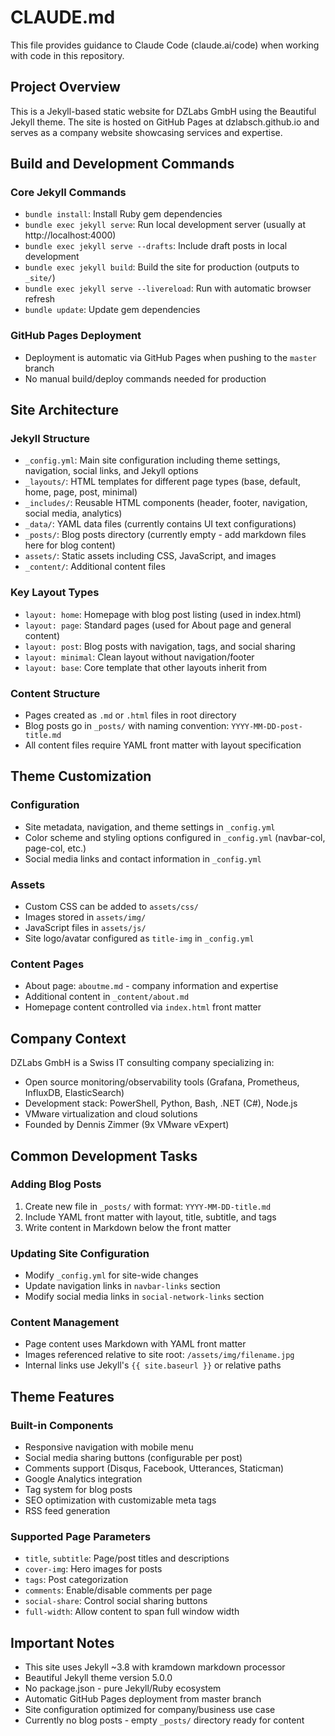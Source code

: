 # CLAUDE.md

This file provides guidance to Claude Code (claude.ai/code) when working with code in this repository.

## Project Overview

This is a Jekyll-based static website for DZLabs GmbH using the Beautiful Jekyll theme. The site is hosted on GitHub Pages at dzlabsch.github.io and serves as a company website showcasing services and expertise.

## Build and Development Commands

### Core Jekyll Commands
- `bundle install`: Install Ruby gem dependencies
- `bundle exec jekyll serve`: Run local development server (usually at http://localhost:4000)
- `bundle exec jekyll serve --drafts`: Include draft posts in local development
- `bundle exec jekyll build`: Build the site for production (outputs to `_site/`)
- `bundle exec jekyll serve --livereload`: Run with automatic browser refresh
- `bundle update`: Update gem dependencies

### GitHub Pages Deployment
- Deployment is automatic via GitHub Pages when pushing to the `master` branch
- No manual build/deploy commands needed for production

## Site Architecture

### Jekyll Structure
- `_config.yml`: Main site configuration including theme settings, navigation, social links, and Jekyll options
- `_layouts/`: HTML templates for different page types (base, default, home, page, post, minimal)
- `_includes/`: Reusable HTML components (header, footer, navigation, social media, analytics)
- `_data/`: YAML data files (currently contains UI text configurations)
- `_posts/`: Blog posts directory (currently empty - add markdown files here for blog content)
- `assets/`: Static assets including CSS, JavaScript, and images
- `_content/`: Additional content files

### Key Layout Types
- `layout: home`: Homepage with blog post listing (used in index.html)
- `layout: page`: Standard pages (used for About page and general content)
- `layout: post`: Blog posts with navigation, tags, and social sharing
- `layout: minimal`: Clean layout without navigation/footer
- `layout: base`: Core template that other layouts inherit from

### Content Structure
- Pages created as `.md` or `.html` files in root directory
- Blog posts go in `_posts/` with naming convention: `YYYY-MM-DD-post-title.md`
- All content files require YAML front matter with layout specification

## Theme Customization

### Configuration
- Site metadata, navigation, and theme settings in `_config.yml`
- Color scheme and styling options configured in `_config.yml` (navbar-col, page-col, etc.)
- Social media links and contact information in `_config.yml`

### Assets
- Custom CSS can be added to `assets/css/`
- Images stored in `assets/img/`
- JavaScript files in `assets/js/`
- Site logo/avatar configured as `title-img` in `_config.yml`

### Content Pages
- About page: `aboutme.md` - company information and expertise
- Additional content in `_content/about.md`
- Homepage content controlled via `index.html` front matter

## Company Context

DZLabs GmbH is a Swiss IT consulting company specializing in:
- Open source monitoring/observability tools (Grafana, Prometheus, InfluxDB, ElasticSearch)
- Development stack: PowerShell, Python, Bash, .NET (C#), Node.js
- VMware virtualization and cloud solutions
- Founded by Dennis Zimmer (9x VMware vExpert)

## Common Development Tasks

### Adding Blog Posts
1. Create new file in `_posts/` with format: `YYYY-MM-DD-title.md`
2. Include YAML front matter with layout, title, subtitle, and tags
3. Write content in Markdown below the front matter

### Updating Site Configuration
- Modify `_config.yml` for site-wide changes
- Update navigation links in `navbar-links` section
- Modify social media links in `social-network-links` section

### Content Management
- Page content uses Markdown with YAML front matter
- Images referenced relative to site root: `/assets/img/filename.jpg`
- Internal links use Jekyll's `{{ site.baseurl }}` or relative paths

## Theme Features

### Built-in Components
- Responsive navigation with mobile menu
- Social media sharing buttons (configurable per post)
- Comments support (Disqus, Facebook, Utterances, Staticman)
- Google Analytics integration
- Tag system for blog posts
- SEO optimization with customizable meta tags
- RSS feed generation

### Supported Page Parameters
- `title`, `subtitle`: Page/post titles and descriptions
- `cover-img`: Hero images for posts
- `tags`: Post categorization
- `comments`: Enable/disable comments per page
- `social-share`: Control social sharing buttons
- `full-width`: Allow content to span full window width

## Important Notes

- This site uses Jekyll ~3.8 with kramdown markdown processor
- Beautiful Jekyll theme version 5.0.0
- No package.json - pure Jekyll/Ruby ecosystem
- Automatic GitHub Pages deployment from master branch
- Site configuration optimized for company/business use case
- Currently no blog posts - empty `_posts/` directory ready for content